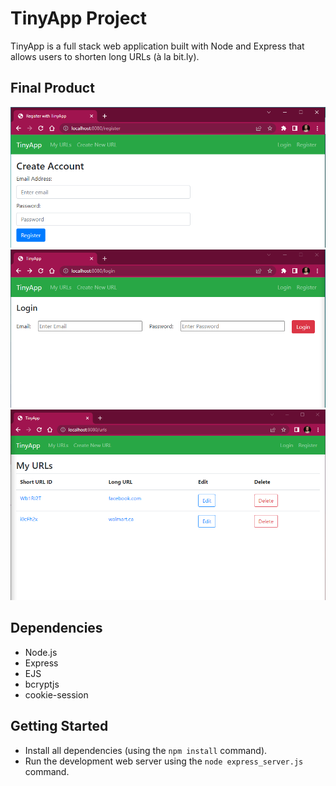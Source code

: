 # TinyApp Project

TinyApp is a full stack web application built with Node and Express that allows users to shorten long URLs (à la bit.ly). 

## Final Product

!["Screenshot of Register page"](https://github.com/Anne-Dionido/tinyapp/blob/master/docs/Register.PNG)
!["Screenshot of Login page"](https://github.com/Anne-Dionido/tinyapp/blob/master/docs/Login.PNG)
!["Screenshot of URLs page"](https://github.com/Anne-Dionido/tinyapp/blob/master/docs/MyURLS.PNG)

## Dependencies

- Node.js
- Express
- EJS
- bcryptjs
- cookie-session

## Getting Started

- Install all dependencies (using the `npm install` command).
- Run the development web server using the `node express_server.js` command.
